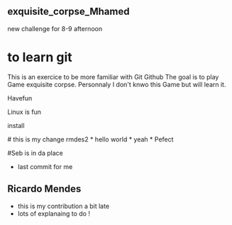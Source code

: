 ## exquisite_corpse_Mhamed
new challenge for 8-9 afternoon
# to learn git
This is an exercice to be more familiar with Git Github
The goal is to play Game exquisite corpse.
Personnaly I don't knwo this Game but will learn it.
<p> Havefun <p>
<p> Linux is fun <p>
<p> install <p>
# this is my change rmdes2
* hello world
* yeah
* Pefect 


#Seb is in da place
* last commit for me


## Ricardo Mendes
* this is my contribution a bit late
* lots of explanaing to do !
